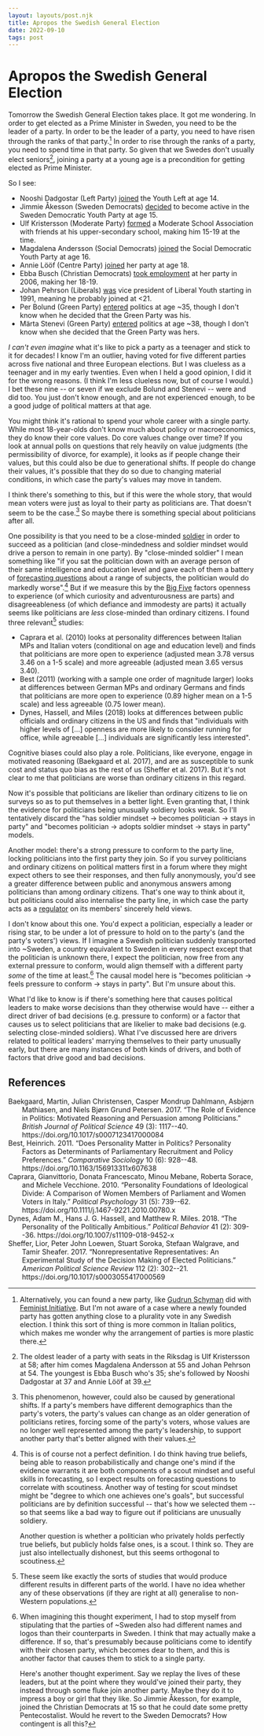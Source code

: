 ```yaml
---
layout: layouts/post.njk
title: Apropos the Swedish General Election
date: 2022-09-10
tags: post
---
```


# Apropos the Swedish General Election

Tomorrow the Swedish General Election takes place. It got me wondering. In order to get elected as a Prime Minister in Sweden, you need to be the leader of a party. In order to be the leader of a party, you need to have risen through the ranks of that party.[^1] In order to rise through the ranks of a party, you need to spend time in that party. So given that we Swedes don't usually elect seniors[^2], joining a party at a young age is a precondition for getting elected as Prime Minister.

So I see:

- Nooshi Dadgostar (Left Party) [joined](https://archive.ph/S2Bgi) the Youth Left at age 14.
- Jimmie Åkesson (Sweden Democrats) [decided](https://sv.wikipedia.org/wiki/Jimmie_%C3%85kesson#Politisk_karri%C3%A4r) to become active in the Sweden Democratic Youth Party at age 15.
- Ulf Kristersson (Moderate Party) [formed](https://sv.wikipedia.org/wiki/Ulf_Kristersson#Politisk_karri%C3%A4r) a Moderate School Association with friends at his upper-secondary school, making him 15-19 at the time.
- Magdalena Andersson (Social Democrats) [joined](https://sv.wikipedia.org/wiki/Magdalena_Andersson#Politisk_karri%C3%A4r) the Social Democratic Youth Party at age 16.
- Annie Lööf (Centre Party) [joined](https://sv.wikipedia.org/wiki/Annie_L%C3%B6%C3%B6f#Biografi) her party at age 18.
- Ebba Busch (Christian Democrats) [took employment](https://sv.wikipedia.org/wiki/Ebba_Busch#Politisk_karri%C3%A4r) at her party in 2006, making her 18-19.
- Johan Pehrson (Liberals) [was](https://sv.wikipedia.org/wiki/Johan_Pehrson#Politisk_karri%C3%A4r) vice president of Liberal Youth starting in 1991, meaning he probably joined at <21.
- Per Bolund (Green Party) [entered](https://sv.wikipedia.org/wiki/Per_Bolund#Politisk_karri%C3%A4r) politics at age ~35, though I don't know when he decided that the Green Party was his.
- Märta Stenevi (Green Party) [entered](https://sv.wikipedia.org/wiki/M%C3%A4rta_Stenevi#Politisk_karri%C3%A4r) politics at age ~38, though I don't know when she decided that the Green Party was hers.

_I can't even imagine_ what it's like to pick a party as a teenager and stick to it for decades! I know I'm an outlier, having voted for five different parties across five national and three European elections. But I was clueless as a teenager and in my early twenties. Even when I held a good opinion, I did it for the wrong reasons. (I think I'm less clueless now, but of course I would.) I bet these nine -- or seven if we exclude Bolund and Stenevi -- were and did too. You just don't know enough, and are not experienced enough, to be a good judge of political matters at that age.

You might think it's rational to spend your whole career with a single party. While most 18-year-olds don't know much about policy or macroeconomics, they do know their core values. Do core values change over time? If you look at annual polls on questions that rely heavily on value judgments (the permissibility of divorce, for example), it looks as if people change their values, but this could also be due to generational shifts. If people do change their values, it's possible that they do so due to changing material conditions, in which case the party's values may move in tandem.

I think there's something to this, but if this were the whole story, that would mean voters were just as loyal to their party as politicians are. That doesn't seem to be the case.[^3] So maybe there is something special about politicians after all.

One possibility is that you need to be a close-minded [soldier](https://forum.effectivealtruism.org/topics/julia-galef) in order to succeed as a politician (and close-mindedness and soldier mindset would drive a person to remain in one party). By "close-minded soldier" I mean something like "if you sat the politician down with an average person of their same intelligence and education level and gave each of them a battery of [forecasting questions](https://www.metaculus.com/) about a range of subjects, the politician would do markedly worse".[^4] But if we measure this by the [Big Five](https://en.wikipedia.org/wiki/Big_Five_personality_traits) factors openness to experience (of which curiosity and adventurousness are parts) and disagreeableness (of which defiance and immodesty are parts) it actually seems like politicians are _less_ close-minded than ordinary citizens. I found three relevant[^5] studies:

- Caprara et al. (2010) looks at personality differences between Italian MPs and Italian voters (conditional on age and education level) and finds that politicians are more open to experience (adjusted mean 3.78 versus 3.46 on a 1-5 scale) and more agreeable (adjusted mean 3.65 versus 3.40).
- Best (2011) (working with a sample one order of magnitude larger) looks at differences between German MPs and ordinary Germans and finds that politicians are more open to experience (0.89 higher mean on a 1-5 scale) and less agreeable (0.75 lower mean).
- Dynes, Hassell, and Miles (2018) looks at differences between public officials and ordinary citizens in the US and finds that "individuals with higher levels of [...] openness are more likely to consider running for office, while agreeable [...] individuals are significantly less interested".

Cognitive biases could also play a role. Politicians, like everyone, engage in motivated reasoning (Baekgaard et al. 2017), and are as susceptible to sunk cost and status quo bias as the rest of us (Sheffer et al. 2017). But it's not clear to me that politicians are worse than ordinary citizens in this regard.

Now it's possible that politicians are likelier than ordinary citizens to lie on surveys so as to put themselves in a better light. Even granting that, I think the evidence for politicians being unusually soldiery looks weak. So I'll tentatively discard the "has soldier mindset → becomes politician → stays in party" and "becomes politician → adopts soldier mindset → stays in party" models.

Another model: there's a strong pressure to conform to the party line, locking politicians into the first party they join. So if you survey politicians and ordinary citizens on political matters first in a forum where they might expect others to see their responses, and then fully anonymously, you'd see a greater difference between public and anonymous answers among politicians than among ordinary citizens. That's one way to think about it, but politicians could also internalise the party line, in which case the party acts as a [regulator](<https://en.wikipedia.org/wiki/Regulator_(automatic_control)>) on its members' sincerely held views.

I don't know about this one. You'd expect a politician, especially a leader or rising star, to be under a lot of pressure to hold on to the party's (and the party's voters') views. If I imagine a Swedish politician suddenly transported into ~Sweden, a country equivalent to Sweden in every respect except that the politician is unknown there, I expect the politician, now free from any external pressure to conform, would align themself with a different party _some_ of the time at least.[^6] The causal model here is "becomes politician → feels pressure to conform → stays in party". But I'm unsure about this.

What I'd like to know is if there's something here that causes political leaders to make worse decisions than they otherwise would have -- either a direct driver of bad decisions (e.g. pressure to conform) or a factor that causes us to select politicians that are likelier to make bad decisions (e.g. selecting close-minded soldiers). What I've discussed here are drivers related to political leaders' marrying themselves to their party unusually early, but there are many instances of both kinds of drivers, and both of factors that drive good and bad decisions.

## References

<style>.csl-entry{text-indent: -2em; margin-left: 2em;}</style><div class="csl-bib-body">
  <div class="csl-entry">Baekgaard, Martin, Julian Christensen, Casper Mondrup Dahlmann, Asbjørn Mathiasen, and Niels Bjørn Grund Petersen. 2017. “The Role of Evidence in Politics: Motivated Reasoning and Persuasion among Politicians.” <i>British Journal of Political Science</i> 49 (3): 1117--40. https://doi.org/10.1017/s0007123417000084</div>
  <div class="csl-entry">Best, Heinrich. 2011. “Does Personality Matter in Politics? Personality Factors as Determinants of Parliamentary Recruitment and Policy Preferences.” <i>Comparative Sociology</i> 10 (6): 928--48. https://doi.org/10.1163/156913311x607638</div>
  <div class="csl-entry">Caprara, Gianvittorio, Donata Francescato, Minou Mebane, Roberta Sorace, and Michele Vecchione. 2010. “Personality Foundations of Ideological Divide: A Comparison of Women Members of Parliament and Women Voters in Italy.” <i>Political Psychology</i> 31 (5): 739--62. https://doi.org/10.1111/j.1467-9221.2010.00780.x</div>
  <div class="csl-entry">Dynes, Adam M., Hans J. G. Hassell, and Matthew R. Miles. 2018. “The Personality of the Politically Ambitious.” <i>Political Behavior</i> 41 (2): 309--36. https://doi.org/10.1007/s11109-018-9452-x</div>
  <div class="csl-entry">Sheffer, Lior, Peter John Loewen, Stuart Soroka, Stefaan Walgrave, and Tamir Sheafer. 2017. “Nonrepresentative Representatives: An Experimental Study of the Decision Making of Elected Politicians.” <i>American Political Science Review</i> 112 (2): 302--21. https://doi.org/10.1017/s0003055417000569</div>
</div>

[^1]: Alternatively, you can found a new party, like [Gudrun Schyman](https://en.wikipedia.org/wiki/Gudrun_Schyman) did with [Feminist Initiative](<https://en.wikipedia.org/wiki/Feminist_Initiative_(Sweden)>). But I'm not aware of a case where a newly founded party has gotten anything close to a plurality vote in any Swedish election. I think this sort of thing is more common in Italian politics, which makes me wonder why the arrangement of parties is more plastic there.
[^2]: The oldest leader of a party with seats in the Riksdag is Ulf Kristersson at 58; after him comes Magdalena Andersson at 55 and Johan Pehrson at 54. The youngest is Ebba Busch who's 35; she's followed by Nooshi Dadgostar at 37 and Annie Lööf at 39.
[^3]: This phenomenon, however, could also be caused by generational shifts. If a party's members have different demographics than the party's voters, the party's values can change as an older generation of politicians retires, forcing some of the party's voters, whose values are no longer well represented among the party's leadership, to support another party that's better aligned with their values.
[^4]:
    This is of course not a perfect definition. I do think having true beliefs, being able to reason probabilistically and change one's mind if the evidence warrants it are both components of a scout mindset and useful skills in forecasting, so I expect results on forecasting questions to correlate with scoutiness. Another way of testing for scout mindset might be "degree to which one achieves one's goals", but successful politicians are by definition successful -- that's how we selected them -- so that seems like a bad way to figure out if politicians are unusually soldiery.

    Another question is whether a politician who privately holds perfectly true beliefs, but publicly holds false ones, is a scout. I think so. They are just also intellectually dishonest, but this seems orthogonal to scoutiness.

[^5]: These seem like exactly the sorts of studies that would produce different results in different parts of the world. I have no idea whether any of these observations (if they are right at all) generalise to non-Western populations.
[^6]:
    When imagining this thought experiment, I had to stop myself from stipulating that the parties of ~Sweden also had different names and logos than their counterparts in Sweden. I think that may actually make a difference. If so, that's presumably because politicians come to identify with their chosen party, which becomes dear to them, and this is another factor that causes them to stick to a single party.

    Here's another thought experiment. Say we replay the lives of these leaders, but at the point where they would've joined their party, they instead through some fluke join another party. Maybe they do it to impress a boy or girl that they like. So Jimmie Åkesson, for example, joined the Christian Democrats at 15 so that he could date some pretty Pentecostalist. Would he revert to the Sweden Democrats? How contingent is all this?

